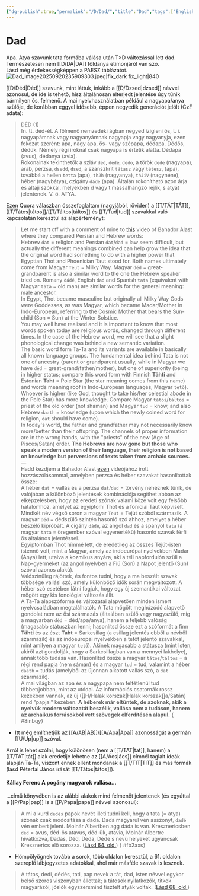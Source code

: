 ```yaml
---
{"dg-publish":true,"permalink":"/D/Dad/","title":"Dad","tags":["Englishtexttranslated"],"created":"2024-04-25T12:55","updated":"2025-09-21T00:00"}
---
```



# Dad

Apa. Atya szavunk tata formába válása után T>D változással lett dad. Természetesen nem [[D/DA\|DA]] földanya etimonjáról van szó.  
Lásd még érdekességképpen a PAESZ táblázatot.  
![Dad_image20250920235909303.jpeg|fix_dark fix_light|840](/img/user/D/assets/Dad_image20250920235909303.jpeg)

[[D/Déd\|Déd]] szavunk, mint láttuk, inkább a [[D/Dzsed\|dzsed]] névvel azonosul, de ide is tehető, hisz általánosan elterjedt jelentése úgy tűnik bármilyen ős, felmenő. A mai nyelvhasználatban például a nagyapa/anya szülője, de korábban eggyel idősebb, éppen negyedik generációt jelölt (CzF adata):  
> DÉD (1)  
>  fn. tt. déd-ět. A fölmenő nemzedéki ágban negyed ízigleni ős, t. i. nagyapámnak vagy nagyanyámnak nagyapja vagy nagyanyja, ezen fokozat szerént: apa, nagy apa, ős- vagy szépapa, dédapa. Dédős, dédük. Némely régi iróknál csak nagyapa is értetik alatta. Dédapa (avus), dédanya (avia).  
> Rokonainak tekinthetők a szláv `ded`, `dede`, `dedo`, a török `dede` (nagyapa), arab, perzsa, `dsedd`, `dsed`, a szanszkrit `tátasz` vagy `tétesz`, (apa), továbbá a hellen `tetta` (apa), `thJh` (nagyanya), `thJiV` (nagynéne), héber (nagybátya), czigány `dáde` (apa). Általán rokonítható azon árja és altaji szókkal, melyekben d vagy t mássalhangzó rejlik, s atyát jelentenek. V. ö. ATYA.  

[Ezen](https://qr.ae/pvoINh) Quora válaszban összefoglaltam (nagyjából, röviden) a [[T/TÁT\|TÁT]], [[T/Tátos\|tátos]]/[[T/Táltos\|táltos]] és [[T/Tud\|tud]] szavakkal való kapcsolatán keresztül az alapérteményt:  
> Let me start off with a comment of mine to [this](https://www.youtube.com/watch?v=d5dtZEVQk6Q) video of Bahador Alast where they compared Persian and Hebrew words:  
> Hebrew `dat` = religion and Persian `dat`/`dad` = law seem difficult, but actually the different meanings combined can help grow the idea that the original word had something to do with a higher power that Egyptian Thot and Phoenician Taut stood for. Both names ultimately come from Magyar `Teut` = Milky Way. Magyar `déd` = great-grandparent is also a similar word to the one the Hebrew speaker tried on. Romany `dádé`, English `dad` and Spanish `tata` (equivalent with Magyar `tata` = old man) are similar words for the general meaning: male ancestor.  
> In Egypt, Thot became masculine but originally all Milky Way Gods were Goddesses, as was Magyar, which became Madar/Mother in Indo-European, referring to the Cosmic Mother that bears the Sun-child (Son = Sun) at the Winter Solstice.  
> You may well have realised and it is important to know that most words spoken today are religious words, changed through different times. In the case of the Hebrew word, we will see that a slight phonological change was behind a new semantic variation.  
> The basic word form Ta-Ta and its variants are available in basically all known language groups. The fundamental idea behind Tata is not one of ancestry (parent or grandparent usually, while in Magyar we have `déd` = great-grand/father/mother), but one of superiority (being in higher status; compare this word form with Finnish **Tähti** and Estonian **Taht** = Pole Star (the star meaning comes from this name) and words meaning roof in Indo-European languages, Magyar `tető`). Whoever is higher (like God, thought to take his/her celestial abode in the Pole Star) has more knowledge. Compare Magyar `tátos`/`táltos` = priest of the old order (not shaman) and Magyar `tud` = know, and also Hebrew `daath` = knowledge (upon which the newly coined word for religion, `dat` should have come).  
> In today's world, the father and grandfather may not necessarily know more/better than their offspring. The channels of proper information are in the wrong hands, with the "priests" of the new (Age of Pisces/Satan) order. **The Hebrews are now gone but those who speak a modern version of their language, their religion is not based on knowledge but perversions of texts taken from archaic sources.**  
> —  
> Hadd kezdjem a Bahador Alast [ezen](https://www.youtube.com/watch?v=d5dtZEVQk6Q) videójához írott hozzászólásommal, amelyben perzsa és héber szavakat hasonlítottak össze:  
> A héber `dat` = vallás és a perzsa `dat`/`dad` = törvény nehéznek tűnik, de valójában a különböző jelentések kombinációja segíthet abban az elképzelésben, hogy az eredeti szónak valami köze volt egy felsőbb hatalomhoz, amelyet az egyiptomi Thot és a föníciai Taut képviselt. Mindkét név végső soron a magyar `Teut` = Tejút szóból származik. A magyar `déd` = dédszülő szintén hasonló szó ahhoz, amelyet a héber beszélő kipróbált. A cigány `dádé`, az angol `dad` és a spanyol `tata` (a magyar `tata` = öregember szóval egyenértékű) hasonló szavak férfi ős általános jelentéssel.  
> Egyiptomban Thot hímmé lett, de eredetileg az összes Tejút-isten istennő volt, mint a Magyar, amely az indoeurópai nyelvekben Madar (Anya) lett, utalva a kozmikus anyára, aki a téli napfordulón szüli a Nap-gyermeket (az angol nyelvben a Fiú (Son) a Napot jelentő (Sun) szóval azonos alakú).  
> Valószínűleg rájöttek, és fontos tudni, hogy a ma beszélt szavak többsége vallási szó, amely különböző idők során megváltozott. A héber szó esetében látni fogjuk, hogy egy új szemantikai változat mögött egy kis fonológiai változás állt.  
> A Ta-Ta alapszóforma és változatai alapvetően minden ismert nyelvcsaládban megtalálhatók. A Tata mögött meghúzódó alapvető gondolat nem az ősi származás (általában szülő vagy nagyszülő, míg a magyarban `déd` = déd/apa/anya), hanem a feljebb valóság (magasabb státuszban lenni; hasonlítsd össze ezt a szóformát a finn **Tähti** és az észt **Taht** = Sarkcsillag (a csillag jelentés ebből a névből származik) és az indoeurópai nyelvekben a tetőt jelentő szavakkal, mint amilyen a magyar `tető`). Akinek magasabb a státusza (mint Isten, akiről azt gondolják, hogy a Sarkcsillagban van a mennyei lakhelye), annak több tudása van. Hasonlítsd össze a magyar `tátos`/`táltos` = a régi rend papja (nem sámán) és a magyar `tud` = tud, valamint a héber `daath` = tudás (amelyből az újonnan alkotott vallás szó, a `dat` származik).  
> A mai világban az apa és a nagypapa nem feltétlenül tud többet/jobban, mint az utódai. Az információs csatornák rossz kezekben vannak, az új ([[H/Halak korszak\|Halak korszak]]a/Sátán) rend "papjai" kezében. **A héberek már eltűntek, de azoknak, akik a nyelvük modern változatát beszélik, vallása nem a tudáson, hanem az archaikus forrásokból vett szövegek elferdítésén alapul.**  { #8inbqy}

- Itt még említhetjük az [[A/AB\|AB]]/[[A/Apa\|Apa]] azonosságát a germán [[U/Up\|up]] szóval.

Arról is lehet szólni, hogy különösen (nem a [[T/TAT\|tat]], hanem) a [[T/TÁT\|tát]] alak eredetije lehetne az [[A/Ács\|ács]] címnél taglalt ideák alapján Ta-Ta, viszont ennek ellent mondanak a [[T/TIT\|TIT]] és más formák (lásd Péterfai János írását [[T/Tátos\|tátos]]).  

#### Kállay Ferenc A pogány magyarok vallása...

...című könyvében is az alábbi alakok mind felmenőt jelentenek (és egyúttal a [[P/Pap\|pap]] is a [[P/Papa\|papa]] névvel azonosul):  
> A mi a kurd `dedés` papok nevét illeti tudni kell, hogy a tata (= atya) szónak csak módosítása a dada. Dada magyarul vén asszonyt, `dadé` vén embert jelent. Molnár Albertben agg dáda is van. Kresznericsben `déd` = avus, déd-ös atavus, déd-ük, atavia, Molnár Albertre hivatkozva, Dadas, Déd, Deda, Déde s nevü helyeket ugyancsak Kresznerics elő sorozza. ([Lásd 64. old.](zotero://open-pdf/library/items/DFI47XPY?page=64&annotation=U7LSQLQT))  { #fb2axs}

- Hömpölyögnek tovább a sorok, több oldalon keresztül, a 61. oldalon szereplő lábjegyzetes adatokkal, ahol már másféle szavak is lesznek.

> A tátos, dedi, dédés, tati, pap nevek a tát, dad, isten névvel egykor belső szoros viszonyban állottak; a tátosok nyilatkozók, titkok magyarázói, jóslók egyszersmind tisztelt atyák voltak. ([Lásd 68. old.](zotero://open-pdf/library/items/DFI47XPY?page=68&annotation=3VN5QPT3))  